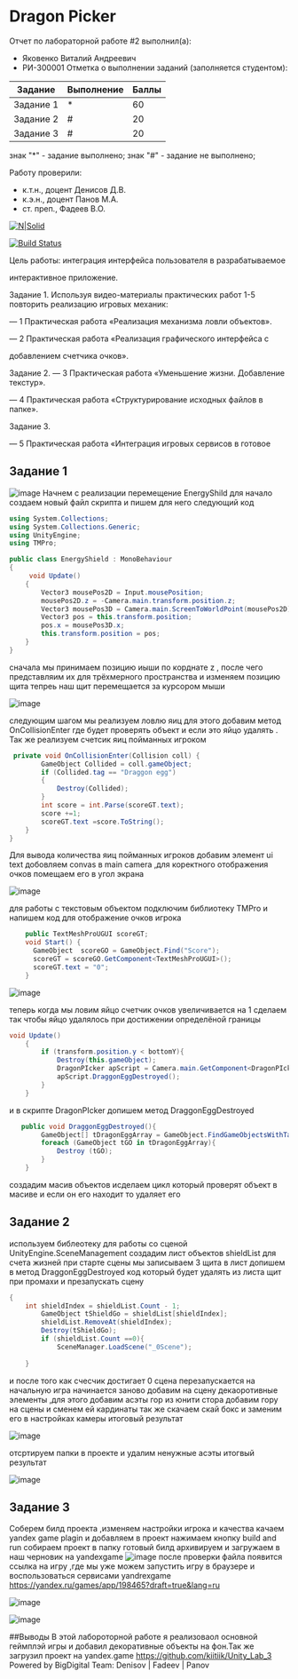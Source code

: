 # Dragon Picker
Отчет по лабораторной работе #2 выполнил(а):
- Яковенко Виталий Андреевич
- РИ-300001
Отметка о выполнении заданий (заполняется студентом):

| Задание | Выполнение | Баллы |
| ------ | ------ | ------ |
| Задание 1 | * | 60 |
| Задание 2 | # | 20 |
| Задание 3 | # | 20 |

знак "*" - задание выполнено; знак "#" - задание не выполнено;

Работу проверили:
- к.т.н., доцент Денисов Д.В.
- к.э.н., доцент Панов М.А.
- ст. преп., Фадеев В.О.

[![N|Solid](https://cldup.com/dTxpPi9lDf.thumb.png)](https://nodesource.com/products/nsolid)

[![Build Status](https://travis-ci.org/joemccann/dillinger.svg?branch=master)](https://travis-ci.org/joemccann/dillinger)

Цель работы: интеграция интерфейса пользователя в разрабатываемое

интерактивное приложение.

Задание 1.
Используя видео-материалы практических работ 1-5 повторить реализацию
игровых механик:

— 1 Практическая работа «Реализация механизма ловли объектов».

— 2 Практическая работа «Реализация графического интерфейса с

добавлением счетчика очков».

Задание 2.
— 3 Практическая работа «Уменьшение жизни. Добавление текстур».

— 4 Практическая работа «Структурирование исходных файлов в папке».

Задание 3.

— 5 Практическая работа «Интеграция игровых сервисов в готовое

## Задание 1
![image](https://github.com/kiitiik/DA-in-GameDev-lab1/blob/main/img/2.1.png)
Начнем с реализации перемещение EnergyShild
для начало создаем новый файл скрипта и пишем для него следующий код 
```C#
using System.Collections;
using System.Collections.Generic;
using UnityEngine;
using TMPro;

public class EnergyShield : MonoBehaviour
{
     void Update()
    {
        Vector3 mousePos2D = Input.mousePosition;
        mousePos2D.z = -Camera.main.transform.position.z;
        Vector3 mousePos3D = Camera.main.ScreenToWorldPoint(mousePos2D);
        Vector3 pos = this.transform.position;
        pos.x = mousePos3D.x;
        this.transform.position = pos;
    }
}

```
сначала мы принимаем позицию иыши по корднате z , после чего представляим их для
трёхмерного пространства и изменяем позицию щита
тепреь наш щит перемещается за курсором мыши 

![image](https://github.com/kiitiik/DA-in-GameDev-lab1/blob/main/img/2.2.png)

следующим шагом мы реализуем ловлю яиц для этого добавим метод OnCollisionEnter
где будет проверять объект и если это яйцо удалять .
Так же реализуем счетсик яиц пойманных игроком 
```C#
 private void OnCollisionEnter(Collision coll) {
        GameObject Collided = coll.gameObject;
        if (Collided.tag == "Draggon egg")
        {
            Destroy(Collided);
        }
        int score = int.Parse(scoreGT.text);
        score +=1;
        scoreGT.text =score.ToString();
    }
}
```
Для вывода количества яиц пойманных игроков добавим элемент ui text 
добовляем convas в main camera ,для коректного отображения очков 
помещаем его в угол экрана 

![image](https://github.com/kiitiik/DA-in-GameDev-lab1/blob/main/img/2.3.png)

для работы с текстовым объектом подключим библиотеку TMPro
и напишем код для отображение очков игрока 
```C#
    public TextMeshProUGUI scoreGT;
    void Start() {
      GameObject  scoreGO = GameObject.Find("Score");
      scoreGT = scoreGO.GetComponent<TextMeshProUGUI>();
      scoreGT.text = "0";
    }
```


![image](https://github.com/kiitiik/DA-in-GameDev-lab1/blob/main/img/2.4.png)

теперь когда мы ловим яйцо счетчик очков увеличивается на 1 
сделаем так чтобы яйцо удалялось при достижении определёной границы 
```C#
void Update()
    {
        if (transform.position.y < bottomY){
            Destroy(this.gameObject);
            DragonPIcker apScript = Camera.main.GetComponent<DragonPIcker>();
            apScript.DraggonEggDestroyed(); 
        }
    }
```

и в скрипте DragonPIcker допишем метод DraggonEggDestroyed
```C#
   public void DraggonEggDestroyed(){
        GameObject[] tDragonEggArray = GameObject.FindGameObjectsWithTag("Draggon egg");
        foreach (GameObject tGO in tDragonEggArray){
            Destroy (tGO);
        }
    }
```
создадим масив объектов исделаем цикл который проверят 
объект в масиве и если он его находит то удаляет его 

## Задание 2

используем библеотеку для работы со сценой UnityEngine.SceneManagement
создадим лист объектов  shieldList для счета жизней 
при старте сцены мы записываем 3 щита в лист 
допишем в метод DraggonEggDestroyed код который будет удалять из листа щит при промахи и презапускать сцену
```C#
{
    int shieldIndex = shieldList.Count - 1;
        GameObject tShieldGo = shieldList[shieldIndex];
        shieldList.RemoveAt(shieldIndex);
        Destroy(tShieldGo);
        if (shieldList.Count ==0){
            SceneManager.LoadScene("_0Scene");
        
    }
```
и после того как счесчик достигает 0 сцена перезапускается на начальную 
игра начинается заново
добавим на сцену декаоротивные элементы ,для этого добавим асэты гор из юнити стора 
добавим гору на сцены и сменем ей кардинаты 
так же скачаем скай бокс и заменим его в настройках камеры 
итоговый результат 

![image](https://github.com/kiitiik/DA-in-GameDev-lab1/blob/main/img/2.5.png)

отсртируем папки в проекте и удалим ненужные асэты 
итогвый результат 

![image](https://github.com/kiitiik/DA-in-GameDev-lab1/blob/main/img/2.6.png)
## Задание 3
Соберем билд проекта ,изменяем настройки игрока и качества 
качаем yandex game plagin и добавляем в проект 
нажимаем кнопку build and run собираем проект в папку 
готовый билд архивируем  и загружаем в наш черновик на yandexgame 
![image](https://github.com/kiitiik/DA-in-GameDev-lab1/blob/main/img/2.1.png)
после проверки файла появится ссылка на игру ,где мы уже можем запустить игру в браузере и воспользоваться сервисами yandrexgame https://yandex.ru/games/app/198465?draft=true&lang=ru

![image](https://github.com/kiitiik/DA-in-GameDev-lab1/blob/main/img/2.7.png)

![image](https://github.com/kiitiik/DA-in-GameDev-lab1/blob/main/img/2.8.png)

##Выводы
В этой лабороторной работе я реализоваол основной геймплэй игры и добавил декоративные объекты на фон.Так же загрузил проект на yandex.game 
https://github.com/kiitiik/Unity_Lab_3
Powered by
BigDigital Team: Denisov | Fadeev | Panov

